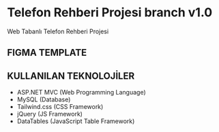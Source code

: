 # Telefon Rehberi Projesi branch v1.0
Web Tabanlı Telefon Rehberi Projesi


## FIGMA TEMPLATE




## KULLANILAN TEKNOLOJİLER
  * ASP.NET MVC (Web Programming Language)
  * MySQL (Database)
  * Tailwind.css (CSS Framework)
  * jQuery (JS Framework)
  * DataTables (JavaScript Table Framework)
